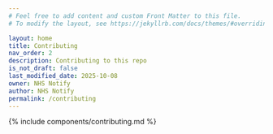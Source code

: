 ```yaml
---
# Feel free to add content and custom Front Matter to this file.
# To modify the layout, see https://jekyllrb.com/docs/themes/#overriding-theme-defaults

layout: home
title: Contributing
nav_order: 2
description: Contributing to this repo
is_not_draft: false
last_modified_date: 2025-10-08
owner: NHS Notify
author: NHS Notify
permalink: /contributing
---
```


{% include components/contributing.md %}
